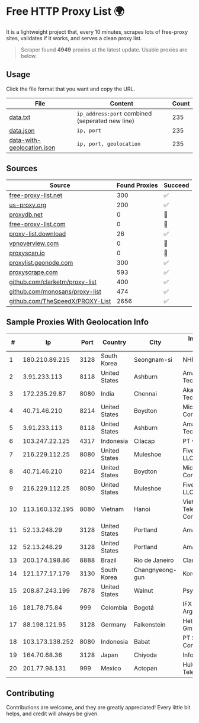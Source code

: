 
# Free HTTP Proxy List 🌍

It is a lightweight project that, every 10 minutes, scrapes lots of free-proxy sites, validates if it works, and serves a clean proxy list.


> Scraper found **4949** proxies at the latest update. Usable proxies are below.

## Usage

Click the file format that you want and copy the URL.


|File|Content|Count|
|----|-------|-----|
|[data.txt](https://raw.githubusercontent.com/themiralay/Proxy-List-World/master/data.txt)|`ip_address:port` combined (seperated new line)|235|
|[data.json](https://raw.githubusercontent.com/themiralay/Proxy-List-World/master/data.json)|`ip, port`|235|
|[data-with-geolocation.json](https://raw.githubusercontent.com/themiralay/Proxy-List-World/master/data-with-geolocation.json)|`ip, port, geolocation`|235|

## Sources

|Source|Found Proxies|Succeed|
|------|-------------|-------|
|[free-proxy-list.net](https://free-proxy-list.net)|300|✅|
|[us-proxy.org](https://www.us-proxy.org)|200|✅|
|[proxydb.net](http://proxydb.net)|0|🚫|
|[free-proxy-list.com](https://free-proxy-list.com/?page=&port=&type%5B%5D=http&type%5B%5D=https&up_time=0&search=Search)|0|🚫|
|[proxy-list.download](https://www.proxy-list.download/HTTP)|26|✅|
|[vpnoverview.com](https://vpnoverview.com/privacy/anonymous-browsing/free-proxy-servers)|0|🚫|
|[proxyscan.io](https://www.proxyscan.io)|0|🚫|
|[proxylist.geonode.com](https://proxylist.geonode.com/api/proxy-list?limit=300&page=1&sort_by=lastChecked&sort_type=desc&protocols=http,https)|300|✅|
|[proxyscrape.com](https://api.proxyscrape.com/v2/?request=displayproxies&protocol=http&timeout=10000&country=all&ssl=all&anonymity=all)|593|✅|
|[github.com/clarketm/proxy-list](https://raw.githubusercontent.com/clarketm/proxy-list/master/proxy-list-raw.txt)|400|✅|
|[github.com/monosans/proxy-list](https://raw.githubusercontent.com/monosans/proxy-list/main/proxies/http.txt)|474|✅|
|[github.com/TheSpeedX/PROXY-List](https://raw.githubusercontent.com/TheSpeedX/PROXY-List/master/http.txt)|2656|✅|


## Sample Proxies With Geolocation Info

|#|Ip|Port|Country|City|Internet Service Provider|
|-|--|----|-------|----|-------------------------|
|1|180.210.89.215|3128|South Korea|Seongnam-si|NHNCLOUD|
|2|3.91.233.113|8118|United States|Ashburn|Amazon Technologies Inc.|
|3|172.235.29.87|8080|India|Chennai|Akamai Technologies, Inc.|
|4|40.71.46.210|8214|United States|Boydton|Microsoft Corporation|
|5|3.91.233.113|8118|United States|Ashburn|Amazon Technologies Inc.|
|6|103.247.22.125|4317|Indonesia|Cilacap|PT wifian Solution|
|7|216.229.112.25|8080|United States|Muleshoe|Five Area Systems, LLC|
|8|40.71.46.210|8214|United States|Boydton|Microsoft Corporation|
|9|216.229.112.25|8080|United States|Muleshoe|Five Area Systems, LLC|
|10|113.160.132.195|8080|Vietnam|Hanoi|VietNam Post and Telecom Corporation|
|11|52.13.248.29|3128|United States|Portland|Amazon.com, Inc.|
|12|52.13.248.29|3128|United States|Portland|Amazon.com, Inc.|
|13|200.174.198.86|8888|Brazil|Rio de Janeiro|Claro S.A|
|14|121.177.17.179|3130|South Korea|Changnyeong-gun|Korea Telecom|
|15|208.87.243.199|7878|United States|Walnut|Psychz Networks|
|16|181.78.75.84|999|Colombia|Bogotá|IFX Networks Argentina S.R.L|
|17|88.198.121.95|3128|Germany|Falkenstein|Hetzner Online GmbH|
|18|103.173.138.252|8080|Indonesia|Babat|PT Serayu Multi Connection|
|19|164.70.68.36|3128|Japan|Chiyoda|InfoSphere|
|20|201.77.98.131|999|Mexico|Actopan|Hulux Telecomunicaciones|



## Contributing

Contributions are welcome, and they are greatly appreciated! Every
little bit helps, and credit will always be given.

